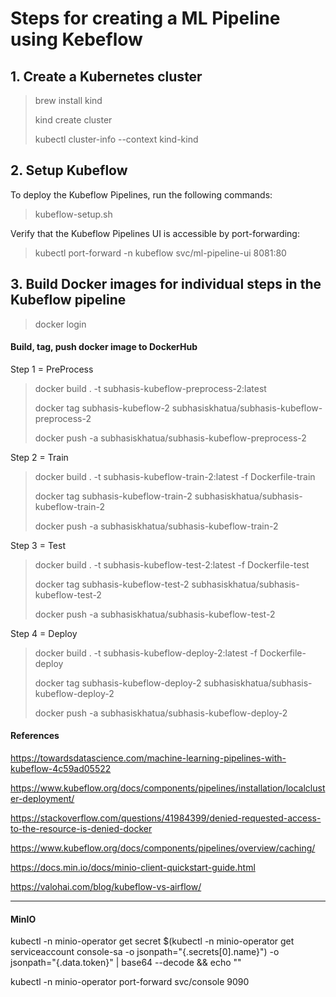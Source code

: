 # Steps for creating a ML Pipeline using Kebeflow

## 1. Create a Kubernetes cluster
> brew install kind
> 
> kind create cluster
> 
> kubectl cluster-info --context kind-kind

## 2. Setup Kubeflow
To deploy the Kubeflow Pipelines, run the following commands:
> kubeflow-setup.sh
> 
Verify that the Kubeflow Pipelines UI is accessible by port-forwarding:
> kubectl port-forward -n kubeflow svc/ml-pipeline-ui 8081:80

## 3. Build Docker images for individual steps in the Kubeflow pipeline
> docker login

#### Build, tag, push docker image to DockerHub
Step 1 = PreProcess
> docker build . -t subhasis-kubeflow-preprocess-2:latest
> 
> docker tag subhasis-kubeflow-2 subhasiskhatua/subhasis-kubeflow-preprocess-2
> 
> docker push -a subhasiskhatua/subhasis-kubeflow-preprocess-2

Step 2 = Train
> docker build . -t subhasis-kubeflow-train-2:latest -f Dockerfile-train
> 
> docker tag subhasis-kubeflow-train-2 subhasiskhatua/subhasis-kubeflow-train-2
> 
> docker push -a subhasiskhatua/subhasis-kubeflow-train-2

Step 3 = Test
> docker build . -t subhasis-kubeflow-test-2:latest -f Dockerfile-test
> 
> docker tag subhasis-kubeflow-test-2 subhasiskhatua/subhasis-kubeflow-test-2
> 
> docker push -a subhasiskhatua/subhasis-kubeflow-test-2

Step 4 = Deploy
> docker build . -t subhasis-kubeflow-deploy-2:latest -f Dockerfile-deploy
> 
> docker tag subhasis-kubeflow-deploy-2 subhasiskhatua/subhasis-kubeflow-deploy-2
> 
> docker push -a subhasiskhatua/subhasis-kubeflow-deploy-2

#### References

https://towardsdatascience.com/machine-learning-pipelines-with-kubeflow-4c59ad05522

https://www.kubeflow.org/docs/components/pipelines/installation/localcluster-deployment/

https://stackoverflow.com/questions/41984399/denied-requested-access-to-the-resource-is-denied-docker

https://www.kubeflow.org/docs/components/pipelines/overview/caching/

https://docs.min.io/docs/minio-client-quickstart-guide.html

https://valohai.com/blog/kubeflow-vs-airflow/

----------------------
#### MinIO 
kubectl -n minio-operator  get secret $(kubectl -n minio-operator get serviceaccount console-sa -o jsonpath="{.secrets[0].name}") -o jsonpath="{.data.token}" | base64 --decode && echo ""

kubectl -n minio-operator port-forward svc/console 9090


